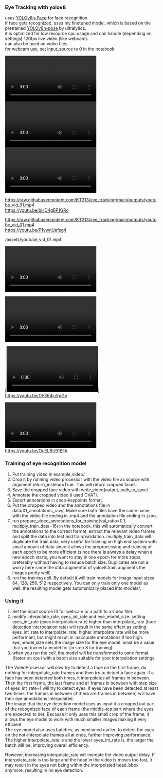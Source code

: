 ### Eye Tracking with yolov8

uses [YOLOv8n-Face](https://github.com/lindevs/yolov8-face) for face recognition.  
if face gets recognized, uses my finetuned model, which is based on the pretrained [YOLOv8n-pose](https://docs.ultralytics.com/tasks/pose/) by ultralytics.  
it is optimized for low resource cpu usage and can handle (depending on settings) 120fps live video (like webcam).  
can also be used on video files.  
for webcam use, set input_source to 0 in the notebook.  

<video>
  <source src="https://raw.githubusercontent.com/KT313/eye_tracking/main/outputs/youtube_vid_01.mp4" type="video/mp4">
</video>

<video>
  <source src="https://raw.githubusercontent.com/KT313/eye_tracking/main/assets/youtube_vid_01.mp4" type="video/mp4">
</video>

<video>
  <source src="assets/youtube_vid_01.mp4" type="video/mp4">
</video>

https://raw.githubusercontent.com/KT313/eye_tracking/main/outputs/youtube_vid_01.mp4  
https://youtu.be/bHD4gBP1GRo  
  
  
https://raw.githubusercontent.com/KT313/eye_tracking/main/outputs/youtube_vid_01.mp4  
https://youtu.be/P1vwnUpfsg4  

/assets/youtube_vid_01.mp4

![Alt Text](/assets/youtube_vid_01.mp4)

![Alt Text](assets/youtube_vid_01.mp4)
  
  
[![Watch the video](https://raw.githubusercontent.com/KT313/eye_tracking/main/outputs/youtube_vid_03.mp4)]  
https://youtu.be/DF364juVpGo  
  
  
![caption](https://raw.githubusercontent.com/KT313/eye_tracking/main/outputs/youtube_vid_03.mp4)  
https://youtu.be/OuELBU91EFA  
  
  

### Training of eye recognition model
1. Put training video in example_video/.
2. Crop it by running video processor with the video file as source with argument return_instead=True. This will return cropped faces.
3. Save the cropped face video with write_video(output, path_to_save)
4. Annotate the cropped video (i used CVAT).
5. Export annotations in coco-keypoints format.
6. Put the cropped video and the annotations file in data/01_annotations_raw/. Make sure both files have the same name, with the video file ending in .mp4 and the annotation file ending in .json.
7. run prepare_video_annotations_for_training(val_ratio=0.1, multiply_train_data=16) in the notebook. this will automatically convert the annotations to the correct format, extract the relevant video frames and split the data into test and train/validation. multiply_train_data will duplicate the train data, very useful for training on high end system with small amount of data since it allows the preprocessing and training of each epoch to be more efficient (since there is always a delay when a new epoch starts, you want to stay in one epoch for more steps, preferably without having to reduce batch size. Duplicates are not a worry here since the data augmentor of yolov8.train augments the images pretty well).
8. run the training cell. By default it will train models for image input sizes 64, 128, 256, 512 respectively. You can only train only one model as well. the resulting model gets automatically placed into models/.  

### Using it
1. Set the input source (0 for webcam or a path to a video file).
2. modify interpolate_rate, eyes_int_rate and eye_model_size. setting eyes_int_rate (eyes interpolation rate) higher than interpolate_rate (face detection interpolation rate) will result in the same effect as setting eyes_int_rate to interpolate_rate. higher interpolate rate will be more performant, but might result in inaccurate annotations if too high. eye_model_size sets the image size for the eye model. most be a value that you trained a model for (in step 8 for training).
3. when you run the cell, the model will be transformed to onnx format (faster on cpu) with a batch size suitable for your interpolation settings.  

The VideoProcessor will now try to detect a face on the first frame, do nothing for interpolate_rate frames and then try to detect a face again. if a face has been detected both times, it interpolates all frames in between.  
Then the first frame, the last frame and all frames in between with step size of eyes_int_rate+1 will try to detect eyes. if eyes have been detected at least two times, the frames in between (if there are frames in between) will have their eye annotations interpolated.  
The image that the eye detection model uses as input it a cropped out part of the recognized face of each frame (the middle-top part where the eyes are expected to be). Because it only uses this small crop of the frame, it allows the eye model to work with much smaller images making it very efficient.  
The eye model also uses batches, as mentioned earlier, to detect the eyes on the not-interpolate frames all at once, further improving performance.  
The higher interpolate_rate is and the lower eyes_int_rate is, the larger the batch will be, improving overall efficiency.  

However, increasing interpolate_rate will increate the video output delay. If interpolate_rate is too large and the head in the video is moves too fast, it may result in the eyes not being within the interpolated head_bbox anymore, resulting in no eye detection.
